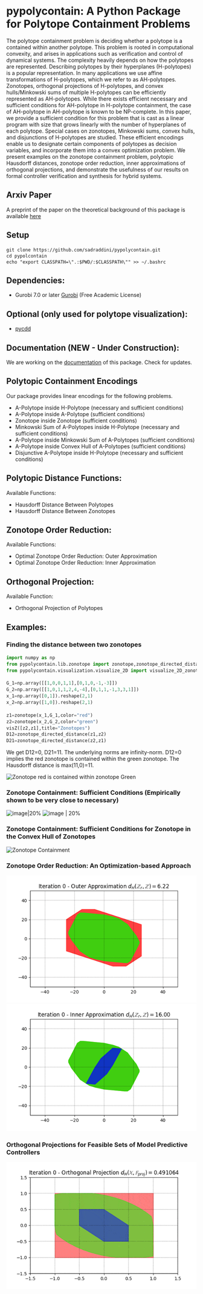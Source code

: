 # pypolycontain: A Python Package for Polytope Containment Problems

The polytope containment problem is deciding whether a polytope is a contained within another polytope. This problem is rooted in computational convexity, and arises in applications such as verification and control of dynamical systems. The complexity heavily depends on how the polytopes are represented. Describing polytopes by their hyperplanes (H-polytopes) is a popular representation. In many applications we use affine transformations of H-polytopes, which we refer to as AH-polytopes. Zonotopes, orthogonal projections of H-polytopes, and convex hulls/Minkowski sums of multiple H-polytopes can be efficiently represented as AH-polytopes. While there exists efficient necessary and sufficient conditions for AH-polytope in H-polytope containment, the case of AH-polytope in AH-polytope is known to be NP-complete. In this paper, we provide a sufficient condition for this problem that is cast as a linear program with size that grows linearly with the number of hyperplanes of each polytope. Special cases on zonotopes, Minkowski sums, convex hulls, and disjunctions of H-polytopes are studied. These efficient encodings enable us to designate certain components of polytopes as decision variables, and incorporate them into a convex optimization problem. We present examples on the zonotope containment problem, polytopic Hausdorff distances, zonotope order reduction, inner approximations of orthogonal projections, and demonstrate the usefulness of our results on formal controller verification and synthesis for hybrid systems.


## Arxiv Paper

A preprint of the paper on the theoretical background of this package is available [here](https://arxiv.org/pdf/1903.05214.pdf)

## Setup
```
git clone https://github.com/sadraddini/pypolycontain.git
cd pypolcontain
echo "export CLASSPATH=\".:$PWD/:$CLASSPATH\"" >> ~/.bashrc
```

## Dependencies:
* Gurobi 7.0 or later [Gurobi](https://gurobi.com) (Free Academic License)

## Optional (only used for polytope visualization):
* [pycdd](https://pycddlib.readthedocs.io/en/latest/index.html)


## Documentation (NEW - Under Construction):
We are working on the [documentation](https://github.com/sadraddini/pypolycontain/doc/index.html) of this package. Check for updates. 



## Polytopic Containment Encodings
Our package provides linear encodings for the following problems.
* A-Polytope inside H-Polytope (necessary and sufficient conditions)
* A-Polytope inside A-Polytope (sufficient conditions)
* Zonotope inside Zonotope (sufficient conditions)
* Minkowski Sum of A-Polytopes inside H-Polytope (necessary and sufficient conditions)
* A-Polytope inside Minkowski Sum of A-Polytopes (sufficient conditions)
* A-Polytope inside Convex Hull of A-Polytopes (sufficient conditions)
* Disjunctive A-Polytope inside H-Polytope (necessary and sufficient conditions)

## Polytopic Distance Functions:
Available Functions:
* Hausdorff Distance Between Polytopes
* Hausdorff Distance Between Zonotopes

## Zonotope Order Reduction:
Available Functions:
* Optimal Zonotope Order Reduction: Outer Approximation
* Optimal Zonotope Order Reduction: Inner Approximation

## Orthogonal Projection:
Available Function:
* Orthogonal Projection of Polytopes

## Examples:

### Finding the distance between two zonotopes
```python
import numpy as np
from pypolycontain.lib.zonotope import zonotope,zonotope_directed_distance
from pypolycontain.visualization.visualize_2D import visualize_2D_zonotopes as visZ

G_1=np.array([[1,0,0,1,1],[0,1,0,-1,-3]])
G_2=np.array([[1,0,1,1,2,4,-4],[0,1,1,-1,3,3,1]])
x_1=np.array([0,1]).reshape(2,1)
x_2=np.array([1,0]).reshape(2,1)

z1=zonotope(x_1,G_1,color="red")
z2=zonotope(x_2,G_2,color="green")
visZ([z2,z1],title="Zonotopes")
D12=zonotope_directed_distance(z1,z2)
D21=zonotope_directed_distance(z2,z1) 
```

We get D12=0, D21=11. The underlying norms are infinity-norm. D12=0 implies the red zonotope is contained within the green zonotope. The Hausdorff distance is max(11,0)=11.

![](https://imgur.com/jSO5DaM.png "Zonotope red is contained within zonotope Green")




### Zonotope Containment: Sufficient Conditions (Empirically shown to be very close to necessary)
![image|20%](https://imgur.com/bG5ykUa.png "Zonotope Containment")
![image | 20%](https://imgur.com/bIHKoUI.png "Zonotope Containment")

### Zonotope Containment: Sufficient Conditions for Zonotope in the Convex Hull of Zonotopes
![](https://imgur.com/GHQo7nf.png "Zonotope Containment")

### Zonotope Order Reduction: An Optimization-based Approach
![](tests/figures/zonotope_reduction_outer.gif "Order Reduction - Outer-Approximation")
![](tests/figures/zonotope_reduction_inner.gif "Order Reduction - Inner-Approximation")

### Orthogonal Projections for Feasible Sets of Model Predictive Controllers
![](figures/projection.gif "Orthogonal Projection")
